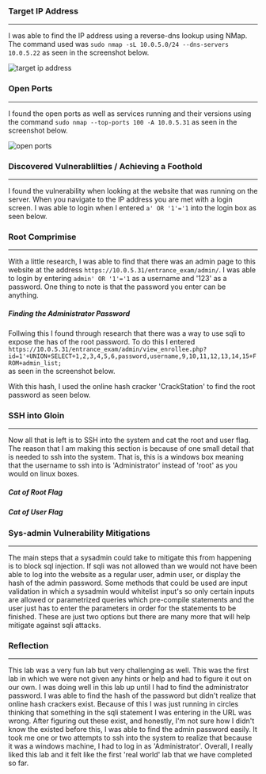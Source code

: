 ### Target IP Address 
-------
I was able to find the IP address using a reverse-dns lookup using NMap. The command used was `sudo nmap -sL 10.0.5.0/24 --dns-servers 10.0.5.22` as seen in the screenshot below. 

![target ip address](https://user-images.githubusercontent.com/78443183/163453104-a407a61a-df45-450b-9352-6f76f01488de.PNG)

### Open Ports
-------
I found the open ports as well as services running and their versions using the command `sudo nmap --top-ports 100 -A 10.0.5.31` as seen in the screenshot below.

![open ports](https://user-images.githubusercontent.com/78443183/163453120-ba8882a4-932b-4170-b428-2251a052a5ad.PNG)

### Discovered Vulnerablilties / Achieving a Foothold
------
I found the vulnerability when looking at the website that was running on the server. When you navigate to the IP address you are met with a login screen. I was able to login when I entered `a' OR '1'='1` into the login box as seen below.  


### Root Comprimise
-------
With a little research, I was able to find that there was an admin page to this website at the address `https://10.0.5.31/entrance_exam/admin/`. I was able to login by entering `admin' OR '1'='1` as a username and '123' as a password. One thing to note is that the password you enter can be anything. 

##### Finding the Administrator Password
Follwing this I found through research that there was a way to use sqli to expose the has of the root password. To do this I entered ` https://10.0.5.31/entrance_exam/admin/view_enrollee.php?id=1'+UNION+SELECT+1,2,3,4,5,6,password,username,9,10,11,12,13,14,15+FROM+admin_list;`   
as seen in the screenshot below. 

With this hash, I used the online hash cracker 'CrackStation' to find the root password as seen below. 


### SSH into Gloin
------
Now all that is left is to SSH into the system and cat the root and user flag. The reason that I am making this section is because of one small detail that is needed to ssh into the system. That is, this is a windows box meaning that the username to ssh into is 'Administrator' instead of 'root' as you would on linux boxes. 

##### Cat of Root Flag

##### Cat of User Flag

### Sys-admin Vulnerability Mitigations
------
The main steps that a sysadmin could take to mitigate this from happening is to block sql injection. If sqli was not allowed than we would not have been able to log into the website as a regular user, admin user, or display the hash of the admin password. Some methods that could be used are input validation in which a sysadmin would whitelist input's so only certain inputs are allowed or parametrized queries which pre-compile statements and the user just has to enter the parameters in order for the statements to be finished. These are just two options but there are many more that will help mitigate against sqli attacks.

### Reflection
------
This lab was a very fun lab but very challenging as well. This was the first lab in which we were not given any hints or help and had to figure it out on our own. I was doing well in this lab up until I had to find the administrator password. I was able to find the hash of the password but didn't realize that online hash crackers exist. Because of this I was just running in circles thinking that something in the sqli statement I was entering in the URL was wrong. After figuring out these exist, and honestly, I'm not sure how I didn't know the existed before this, I was able to find the admin password easily. It took me one or two attempts to ssh into the system to realize that because it was a windows machine, I had to log in as 'Administrator'. Overall, I really liked this lab and it felt like the first 'real world' lab that we have completed so far. 
